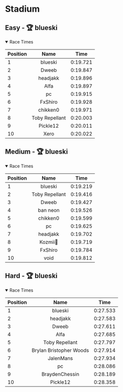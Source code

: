# Stadium
## Easy - 🏆 blueski
<details open>
<summary>Race Times</summary>

| Position      | Name          | Time  |
| :------------- |:-------------:| :-----: |
| 1              | blueski | 0:19.721 |
| 2              | Dweeb | 0:19.847 |
| 3              | headjakk | 0:19.896 |
| 4              | Alfa | 0:19.897 |
| 5              | pc | 0:19.915 |
| 6              | FxShiro | 0:19.928 |
| 7              | chikken0 | 0:19.971 |
| 8              | Toby Repellant | 0:20.003 |
| 9              | Pickle12 | 0:20.011 |
| 10              | Xero | 0:20.022 |

</details>

## Medium - 🏆 blueski
<details open>
<summary>Race Times</summary>

| Position      | Name          | Time  |
| :------------- |:-------------:| :-----: |
| 1              | blueski | 0:19.219 |
| 2              | Toby Repellant | 0:19.416 |
| 3              | Dweeb | 0:19.427 |
| 4              | ban neon | 0:19.526 |
| 5              | chikken0 | 0:19.599 |
| 6              | pc | 0:19.625 |
| 7              | headjakk | 0:19.702 |
| 8              | Kozmii🌙 | 0:19.719 |
| 9              | FxShiro | 0:19.784 |
| 10              | void | 0:19.812 |

</details>

## Hard - 🏆 blueski
<details open>
<summary>Race Times</summary>

| Position      | Name          | Time  |
| :------------- |:-------------:| :-----: |
| 1              | blueski | 0:27.533 |
| 2              | headjakk | 0:27.583 |
| 3              | Dweeb | 0:27.611 |
| 4              | Alfa | 0:27.685 |
| 5              | Toby Repellant | 0:27.797 |
| 6              | Brylan Bristopher Woods | 0:27.914 |
| 7              | JalenMans | 0:27.934 |
| 8              | pc | 0:28.086 |
| 9              | BraydenChessin | 0:28.189 |
| 10              | Pickle12 | 0:28.358 |

</details>
